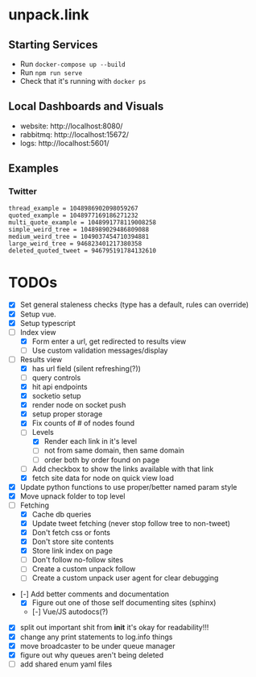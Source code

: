 # unpack.link

## Starting Services
- Run `docker-compose up --build`
- Run `npm run serve`
- Check that it's running with `docker ps`

## Local Dashboards and Visuals
- website: http://localhost:8080/
- rabbitmq: http://localhost:15672/
- logs: http://localhost:5601/

## Examples
### Twitter
```
thread_example = 1048986902098059267
quoted_example = 1048977169186271232
multi_quote_example = 1048991778119008258
simple_weird_tree = 1048989029486809088
medium_weird_tree = 1049037454710394881
large_weird_tree = 946823401217380358
deleted_quoted_tweet = 946795191784132610
```

# TODOs
- [x] Set general staleness checks (type has a default, rules can override)
- [x] Setup vue.
- [x] Setup typescript
- [ ] Index view
    - [x] Form enter a url, get redirected to results view
    - [ ] Use custom validation messages/display
- [ ] Results view
    - [x] has url field (silent refreshing(?))
    - [ ] query controls
    - [x] hit api endpoints
    - [x] socketio setup
    - [x] render node on socket push
    - [x] setup proper storage
    - [x] Fix counts of # of nodes found
    - [ ] Levels
        - [x] Render each link in it's level
        - [ ] not from same domain, then same domain
        - [ ] order both by order found on page
    - [ ] Add checkbox to show the links available with that link
    - [x] fetch site data for node on quick view load
- [x] Update python functions to use proper/better named param style
- [x] Move upnack folder to top level
- [ ] Fetching
    - [x] Cache db queries
    - [x] Update tweet fetching (never stop follow tree to non-tweet)
    - [x] Don't fetch css or fonts
    - [x] Don't store site contents
    - [x] Store link index on page
    - [ ] Don't follow no-follow sites
    - [ ] Create a custom unpack follow
    - [ ] Create a custom unpack user agent for clear debugging
- [-] Add better comments and documentation
    - [x] Figure out one of those self documenting sites (sphinx)
    - [-] Vue/JS autodocs(?)
- [x] split out important shit from __init__ it's okay for readability!!!
- [x] change any print statements to log.info things
- [x] move broadcaster to be under queue manager
- [x] figure out why queues aren't being deleted
- [ ] add shared enum yaml files
